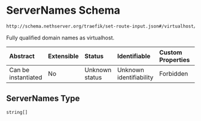 # ServerNames Schema

```txt
http://schema.nethserver.org/traefik/set-route-input.json#/virtualhost/items/items/properties/ServerNames
```

Fully qualified domain names as virtualhost.

| Abstract            | Extensible | Status         | Identifiable            | Custom Properties | Additional Properties | Access Restrictions | Defined In                                                                    |
| :------------------ | :--------- | :------------- | :---------------------- | :---------------- | :-------------------- | :------------------ | :---------------------------------------------------------------------------- |
| Can be instantiated | No         | Unknown status | Unknown identifiability | Forbidden         | Allowed               | none                | [set-route-input.json\*](traefik/set-route-input.json "open original schema") |

## ServerNames Type

`string[]`
